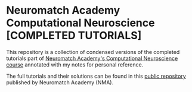 # Neuromatch Academy Computational Neuroscience [COMPLETED TUTORIALS]
This repository is a collection of condensed versions of the completed tutorials part of 
[Neuromatch Academy's Computational Neuroscience course](https://compneuro.neuromatch.io/tutorials/intro.html) annotated with my notes for personal reference.

The full tutorials and their solutions can be found in this [public repository](https://github.com/NeuromatchAcademy/course-content) published by Neuromatch
Academy (NMA).

